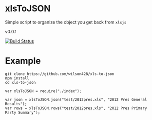 # xlsToJSON
Simple script to organize the object you get back from `xlsjs`

v0.0.1

[![Build Status](https://travis-ci.org/wilson428/xlsToJSON.png)](https://travis-ci.org/wilson428/downcache)

# Example

	git clone https://github.com/wilson428/xls-to-json
	npm install
	cd xls-to-json

	var xlsToJSON = require("./index");

	var json = xlsToJSON.json("test/2012pres.xls", "2012 Pres General Results");
	var rows = xlsToJSON.rows("test/2012pres.xls", "2012 Pres Primary Party Summary");


